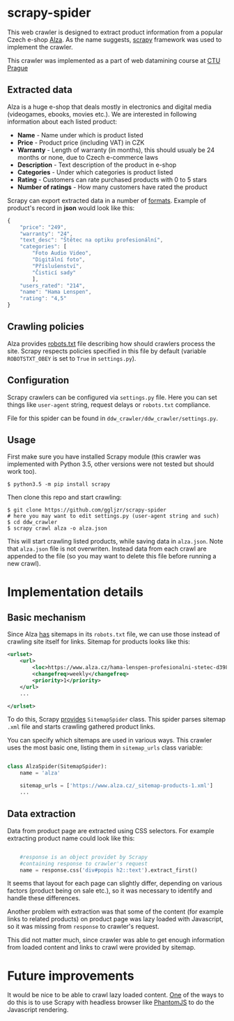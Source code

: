 # scrapy-spider

This web crawler is designed to extract product information from a popular Czech e-shop [Alza](www.alza.cz). As the name suggests, [scrapy](https://scrapy.org/) framework was used to implement the crawler.

This crawler was implemented as a part of web datamining course at [CTU Prague](https://www.cvut.cz/en)

## Extracted data

Alza is a huge e-shop that deals mostly in electronics and digital media (videogames, ebooks, movies etc.). We are interested in following information about each listed product:

* **Name** - Name under which is product listed
* **Price** - Product price (including VAT) in CZK
* **Warranty** - Length of warranty (in months), this should usualy be 24 months or none, due to Czech e-commerce laws
* **Description** - Text description of the product in e-shop
* **Categories** - Under which categories is product listed
* **Rating** - Customers can rate purchased products with 0 to 5 stars
* **Number of ratings** - How many customers have rated the product

Scrapy can export extracted data in a number of [formats](https://doc.scrapy.org/en/latest/topics/feed-exports.html). Example of product's record in **json** would look like this:

```javascript
{
	"price": "249", 
	"warranty": "24", 
	"text_desc": "Štětec na optiku profesionální", 
	"categories": [
		"Foto Audio Video", 
		"Digitální foto", 
		"Příslušenství", 
		"Čisticí sady"
		], 
	"users_rated": "214", 
	"name": "Hama Lenspen", 
	"rating": "4,5"
}
```

## Crawling policies

Alza provides [robots.txt](https://www.alza.cz/robots.txt) file describing how should crawlers process the site. Scrapy respects policies specified in this file by default (variable ``ROBOTSTXT_OBEY`` is set to ``True`` in ``settings.py``).

## Configuration

Scrapy crawlers can be configured via ``settings.py`` file. Here you can set things like ``user-agent`` string, request delays or ``robots.txt`` compliance.

File for this spider can be found in ``ddw_crawler/ddw_crawler/settings.py``.

## Usage

First make sure you have installed Scrapy module (this crawler was implemented with Python 3.5, other versions were not tested but should work too).

```
$ python3.5 -m pip install scrapy
```

Then clone this repo and start crawling:

```
$ git clone https://github.com/ggljzr/scrapy-spider
# here you may want to edit settings.py (user-agent string and such)
$ cd ddw_crawler
$ scrapy crawl alza -o alza.json
```

This will start crawling listed products, while saving data in ``alza.json``. Note that ``alza.json`` file is not overwriten. Instead data from each crawl are appended to the file (so you may want to delete this file before running a new crawl).

# Implementation details

## Basic mechanism

Since Alza [has](https://www.alza.cz/robots.txt) sitemaps in its ``robots.txt`` file, we can use those instead of crawling site itself for links. Sitemap for products looks like this:

```xml
<urlset>
	<url>
		<loc>https://www.alza.cz/hama-lenspen-profesionalni-stetec-d39827.htm</loc>
		<changefreq>weekly</changefreq>
		<priority>1</priority>
	</url>
	...

</urlset>

```

To do this, Scrapy [provides](https://doc.scrapy.org/en/latest/topics/spiders.html#sitemapspider) ``SitemapSpider`` class. This spider parses sitemap ``.xml`` file and starts crawling gathered product links.

You can specify which sitemaps are used in various ways. This crawler uses the most basic one, listing them in ``sitemap_urls`` class variable:

```python

class AlzaSpider(SitemapSpider):
    name = 'alza'

    sitemap_urls = ['https://www.alza.cz/_sitemap-products-1.xml']
    ...

```

## Data extraction

Data from product page are extracted using CSS selectors. For example extracting product name could look like this:

```python

	#response is an object providet by Scrapy
	#containing response to crawler's request
	name = response.css('div#popis h2::text').extract_first()

```

It seems that layout for each page can slightly differ, depending on various factors (product being on sale etc.), so it was necessary to identify and handle these differences.

Another problem with extraction was that some of the content (for example links to related products) on product page was lazy loaded with Javascript, so it was missing from ``response`` to crawler's request.

This did not matter much, since crawler was able to get enough information from loaded content and links to crawl were provided by sitemap.

# Future improvements

It would be nice to be able to crawl lazy loaded content. [One](http://stackoverflow.com/questions/40738264/how-to-scrapy-a-lazy-loading-form) of the ways to do this is to use Scrapy with headless browser like [PhantomJS](http://phantomjs.org/) to do the Javascript rendering.